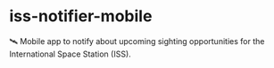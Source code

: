 # iss-notifier-mobile
🛰 Mobile app to notify about upcoming sighting opportunities for the International Space Station (ISS).
